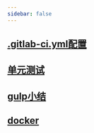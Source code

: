 ```yaml
---
sidebar: false
---
```


## [.gitlab-ci.yml配置](./gitlab.html)

## [单元测试](./test.html)

## [gulp小结](./gulp.html)

## [docker](./docker.html)
